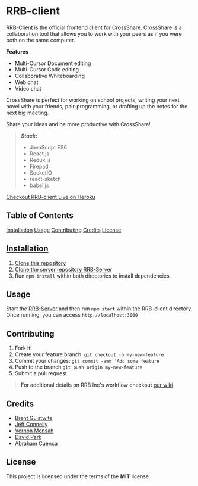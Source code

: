 # RRB-client
RRB-Client is the official frontend client for CrossShare.
CrossShare is a collaboration tool that allows you to work with your peers as
if you were both on the same computer.

**Features**

- Multi-Cursor Document editing
- Multi-Cursor Code editing
- Collaborative Whiteboarding
- Web chat
- Video chat

CrossShare is perfect for working on school projects, writing your next novel
with your friends, pair-programming, or drafting up the notes for the next big
meeting.

Share your ideas and be more productive with CrossShare!

> ***Stack:***
> - JavaScript ES6
> - React.js
> - Redux.js
> - Firepad
> - SocketIO
> - react-sketch
> - babel.js


[Checkout RRB-client Live on Heroku](https://crossshare.netlify.com)

## Table of Contents

[Installation](#installation)
[Usage](#usage)
[Contributing](#contributing)
[Credits](#credits)
[License](#license)

<a href="installation">

## Installation

1. Clone this repository
2. Clone the server repository [RRB-Server](https://github.com/RowdyRuffBoysINC/RRB-server)
3. Run `npm install` within both directories to install dependencies.


<a name="usage">

## Usage

Start the [RRB-Server](https://github.com/RowdyRuffBoysINC/RRB-server) and then run `npm start` within the RRB-client directory. Once running, you can access `http://localhost:3000`


<a name="contributing">

## Contributing

1. Fork it!
2. Create your feature branch: `git checkout -b my-new-feature`
3. Commit your changes: `git commit -amm 'Add some feature`
4. Push to the branch `git push origin my-new-feature`
5. Submit a pull request

> For additional details on RRB Inc's workflow checkout [our wiki](https://github.com/RowdyRuffBoysINC/RRB-client/wiki)

<a name="credits">

## Credits

- [Brent Guistwite](https://github.com/brentguistwite)
- [Jeff Connelly](https://github.com/jeffconnelly)
- [Vernon Mensah](https://github.com/Alderr)
- [David Park](https://github.com/sadmilk)
- [Abraham Cuenca](https://github.com/yourwebdevguy)

<a name="license">

## License

This project is licensed under the terms of the **MIT** license.
